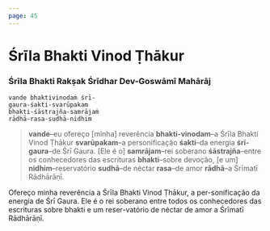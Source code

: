 ```yaml
---
page: 45
---
```


# Śrīla Bhakti Vinod Ṭhākur

### Śrīla Bhakti Rakṣak Śrīdhar Dev-Goswāmī Mahārāj

    vande bhaktivinodaṁ śrī-
    gaura-śakti-svarūpakam
    bhakti-śāstrajña-samrājaṁ
    rādhā-rasa-sudhā-nidhim

> **vande**–eu ofereço [minha] reverência **bhakti-vinodam**–a Śrīla Bhakti Vinod Ṭhākur **svarūpakam**–a personificação **śakti**–da energia **śrī-gaura**–de Śrī Gaura. [Ele é o] **samrājam**–rei soberano **śāstrajña**–entre os conhecedores das escrituras **bhakti**–sobre devoção, [e um] **nidhim**–reservatório **sudhā**–de néctar **rasa**–de amor **rādhā**–a Śrīmatī Rādhārāṇī.

Ofereço minha reverência a Śrīla Bhakti Vinod Ṭhākur, a per-sonificação da energia de Śrī Gaura. Ele é o rei soberano entre todos os conhecedores das escrituras sobre bhakti e um reser-vatório de néctar de amor a Śrīmatī Rādhārāṇī.

